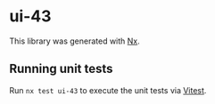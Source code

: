 # ui-43

This library was generated with [Nx](https://nx.dev).

## Running unit tests

Run `nx test ui-43` to execute the unit tests via [Vitest](https://vitest.dev/).
